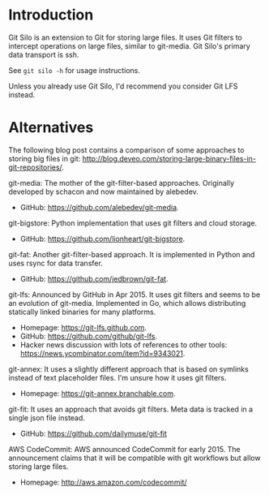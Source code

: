 # Introduction

Git Silo is an extension to Git for storing large files.  It uses Git filters
to intercept operations on large files, similar to git-media.  Git Silo's
primary data transport is ssh.

See `git silo -h` for usage instructions.

Unless you already use Git Silo, I'd recommend you consider Git LFS instead.

# Alternatives

The following blog post contains a comparison of some approaches to storing big
files in git:
<http://blog.deveo.com/storing-large-binary-files-in-git-repositories/>.

git-media: The mother of the git-filter-based approaches.  Originally developed
by schacon and now maintained by alebedev.

 - GitHub: <https://github.com/alebedev/git-media>.

git-bigstore: Python implementation that uses git filters and cloud storage.

 - GitHub: <https://github.com/lionheart/git-bigstore>.

git-fat: Another git-filter-based approach.  It is implemented in Python and
uses rsync for data transfer.

 - GitHub: <https://github.com/jedbrown/git-fat>.

git-lfs: Announced by GitHub in Apr 2015.  It uses git filters and seems to be
an evolution of git-media.  Implemented in Go, which allows distributing
statically linked binaries for many platforms.

 - Homepage: <https://git-lfs.github.com>.
 - GitHub: <https://github.com/github/git-lfs>.
 - Hacker news discussion with lots of references to other tools:
   <https://news.ycombinator.com/item?id=9343021>.

git-annex: It uses a slightly different approach that is based on symlinks
instead of text placeholder files.  I'm unsure how it uses git filters.

 - Homepage: <https://git-annex.branchable.com>.

git-fit: It uses an approach that avoids git filters.  Meta data is tracked in
a single json file instead.

 - GitHub: <https://github.com/dailymuse/git-fit>

AWS CodeCommit: AWS announced CodeCommit for early 2015.  The announcement
claims that it will be compatible with git workflows but allow storing large
files.

 - Homepage: <http://aws.amazon.com/codecommit/>
